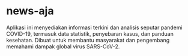 # news-aja
Aplikasi ini menyediakan informasi terkini dan analisis seputar pandemi COVID-19, termasuk data statistik, penyebaran kasus, dan panduan kesehatan. Dibuat untuk membantu masyarakat dan pengembang memahami dampak global virus SARS-CoV-2.
